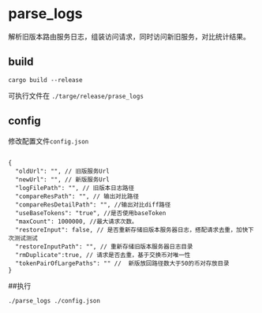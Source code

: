 # parse_logs

解析旧版本路由服务日志，组装访问请求，同时访问新旧服务，对比统计结果。

## build
```
cargo build --release
```
可执行文件在 `./targe/release/prase_logs`

## config
修改配置文件`config.json`

```

{
  "oldUrl": "", // 旧版服务Url
  "newUrl": "", // 新版服务Url
  "logFilePath": "", // 旧版本日志路径
  "compareResPath": "", // 输出对比路径
  "compareResDetailPath": "", //输出对比diff路径 
  "useBaseTokens": "true", //是否使用baseToken
  "maxCount": 1000000, //最大请求次数。
  "restoreInput": false, // 是否重新存储旧版本服务器日志，搭配请求去重，加快下次测试测试
  "restoreInputPath": "", // 重新存储旧版本服务器日志目录 
  "rmDuplicate":true, // 请求是否去重，基于交换币对唯一性
  "tokenPairOfLargePaths": "" //  新版放回路径数大于50的币对存放目录
}

```

##执行

```
./parse_logs ./config.json

```



